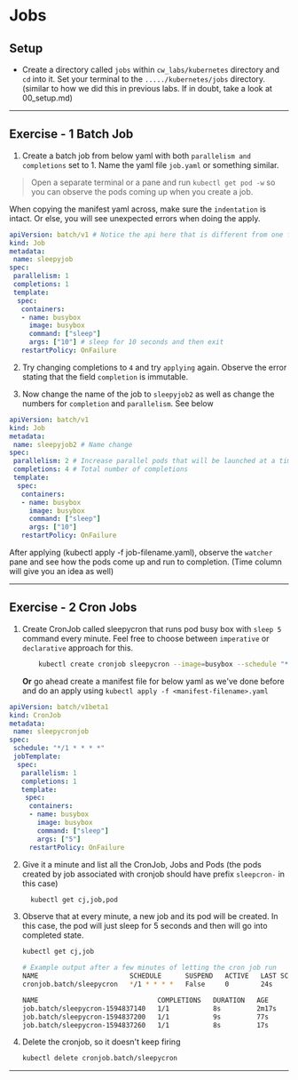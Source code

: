 # Jobs

## Setup

* Create a directory called `jobs` within `cw_labs/kubernetes` directory and `cd` into it. Set your terminal to the `...../kubernetes/jobs` directory. (similar to how we did this in previous labs. If in doubt, take a look at 00_setup.md)

---

## Exercise - 1 Batch Job

1. Create a batch job from below yaml with both `parallelism and completions` set to 1. Name the yaml file `job.yaml` or something similar.

> Open a separate terminal or a pane and run `kubectl get pod -w` so you can observe the pods coming up when you create a job.

When copying the manifest yaml across, make sure the `indentation` is intact. Or else, you will see unexpected errors when doing the apply.

```yaml
apiVersion: batch/v1 # Notice the api here that is different from one for deployment.
kind: Job
metadata:
 name: sleepyjob
spec:
 parallelism: 1
 completions: 1
 template:
  spec:
   containers:
   - name: busybox
     image: busybox
     command: ["sleep"]
     args: ["10"] # sleep for 10 seconds and then exit
   restartPolicy: OnFailure
```

2. Try changing completions to `4` and try `applying` again. Observe the error stating that the field `completion` is immutable.

3. Now change the name of the job to `sleepyjob2` as well as change the numbers for `completion` and `parallelism`. See below

```yaml
apiVersion: batch/v1
kind: Job
metadata:
 name: sleepyjob2 # Name change
spec:
 parallelism: 2 # Increase parallel pods that will be launched at a time
 completions: 4 # Total number of completions
 template:
  spec:
   containers:
   - name: busybox
     image: busybox
     command: ["sleep"]
     args: ["10"]
   restartPolicy: OnFailure
```

After applying (kubectl apply -f job-filename.yaml), observe the `watcher` pane and see how the pods come up and run to completion. (Time column will give you an idea as well)

---

## Exercise - 2 Cron Jobs

1. Create CronJob called sleepycron that runs pod busy box with ```sleep 5``` command every minute. Feel free to choose between `imperative` or `declarative` approach for this.

    ```bash    
        kubectl create cronjob sleepycron --image=busybox --schedule "*/1 * * * *" -- sleep 5        
    ```
    **Or** go ahead create a manifest file for below yaml as we've done before and do an apply using `kubectl apply -f <manifest-filename>.yaml`

```yaml
apiVersion: batch/v1beta1
kind: CronJob
metadata:
 name: sleepycronjob
spec:
 schedule: "*/1 * * * *"
 jobTemplate:
  spec:
   parallelism: 1
   completions: 1
   template:
    spec:
     containers:
     - name: busybox
       image: busybox
       command: ["sleep"]
       args: ["5"]
     restartPolicy: OnFailure
```
 
2. Give it a minute and list all the CronJob, Jobs and Pods (the pods created by job associated with cronjob should have prefix `sleepcron-` in this case)

    ```bash
      kubectl get cj,job,pod       
    ```
3. Observe that at every minute, a new job and its pod will be created. In this case, the pod will just sleep for 5 seconds and then will go into completed state.

   ```bash   
   kubectl get cj,job

   # Example output after a few minutes of letting the cron job run
   NAME                       SCHEDULE      SUSPEND   ACTIVE   LAST SCHEDULE   AGE
   cronjob.batch/sleepycron   */1 * * * *   False     0        24s             11m

   NAME                              COMPLETIONS   DURATION   AGE
   job.batch/sleepycron-1594837140   1/1           8s         2m17s
   job.batch/sleepycron-1594837200   1/1           9s         77s
   job.batch/sleepycron-1594837260   1/1           8s         17s
   ```

4. Delete the cronjob, so it doesn't keep firing

   ```bash
   kubectl delete cronjob.batch/sleepycron 
   ```
---
